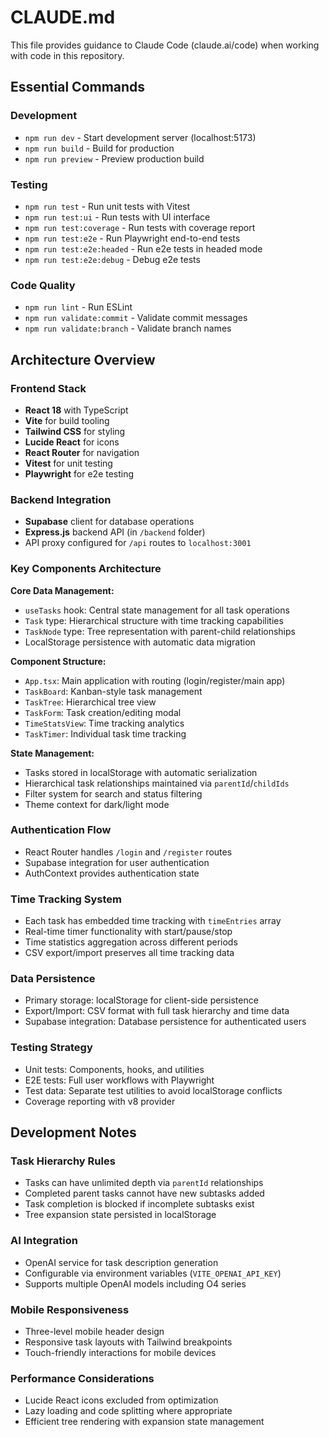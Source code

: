 # CLAUDE.md

This file provides guidance to Claude Code (claude.ai/code) when working with code in this repository.

## Essential Commands

### Development
- `npm run dev` - Start development server (localhost:5173)
- `npm run build` - Build for production
- `npm run preview` - Preview production build

### Testing
- `npm run test` - Run unit tests with Vitest
- `npm run test:ui` - Run tests with UI interface
- `npm run test:coverage` - Run tests with coverage report
- `npm run test:e2e` - Run Playwright end-to-end tests
- `npm run test:e2e:headed` - Run e2e tests in headed mode
- `npm run test:e2e:debug` - Debug e2e tests

### Code Quality
- `npm run lint` - Run ESLint
- `npm run validate:commit` - Validate commit messages
- `npm run validate:branch` - Validate branch names

## Architecture Overview

### Frontend Stack
- **React 18** with TypeScript
- **Vite** for build tooling
- **Tailwind CSS** for styling
- **Lucide React** for icons
- **React Router** for navigation
- **Vitest** for unit testing
- **Playwright** for e2e testing

### Backend Integration
- **Supabase** client for database operations
- **Express.js** backend API (in `/backend` folder)
- API proxy configured for `/api` routes to `localhost:3001`

### Key Components Architecture

**Core Data Management:**
- `useTasks` hook: Central state management for all task operations
- `Task` type: Hierarchical structure with time tracking capabilities
- `TaskNode` type: Tree representation with parent-child relationships
- LocalStorage persistence with automatic data migration

**Component Structure:**
- `App.tsx`: Main application with routing (login/register/main app)
- `TaskBoard`: Kanban-style task management
- `TaskTree`: Hierarchical tree view
- `TaskForm`: Task creation/editing modal
- `TimeStatsView`: Time tracking analytics
- `TaskTimer`: Individual task time tracking

**State Management:**
- Tasks stored in localStorage with automatic serialization
- Hierarchical task relationships maintained via `parentId`/`childIds`
- Filter system for search and status filtering
- Theme context for dark/light mode

### Authentication Flow
- React Router handles `/login` and `/register` routes
- Supabase integration for user authentication
- AuthContext provides authentication state

### Time Tracking System
- Each task has embedded time tracking with `timeEntries` array
- Real-time timer functionality with start/pause/stop
- Time statistics aggregation across different periods
- CSV export/import preserves all time tracking data

### Data Persistence
- Primary storage: localStorage for client-side persistence
- Export/Import: CSV format with full task hierarchy and time data
- Supabase integration: Database persistence for authenticated users

### Testing Strategy
- Unit tests: Components, hooks, and utilities
- E2E tests: Full user workflows with Playwright
- Test data: Separate test utilities to avoid localStorage conflicts
- Coverage reporting with v8 provider

## Development Notes

### Task Hierarchy Rules
- Tasks can have unlimited depth via `parentId` relationships
- Completed parent tasks cannot have new subtasks added
- Task completion is blocked if incomplete subtasks exist
- Tree expansion state persisted in localStorage

### AI Integration
- OpenAI service for task description generation
- Configurable via environment variables (`VITE_OPENAI_API_KEY`)
- Supports multiple OpenAI models including O4 series

### Mobile Responsiveness
- Three-level mobile header design
- Responsive task layouts with Tailwind breakpoints
- Touch-friendly interactions for mobile devices

### Performance Considerations
- Lucide React icons excluded from optimization
- Lazy loading and code splitting where appropriate
- Efficient tree rendering with expansion state management